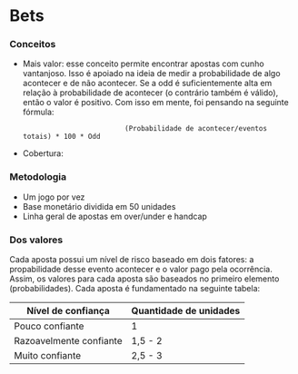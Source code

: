 # Bets

### Conceitos
 * Mais valor: esse conceito permite encontrar apostas com cunho vantanjoso. Isso é apoiado na ideia de medir a probabilidade de algo acontecer e de não acontecer. Se a odd é suficientemente alta em relação à probabilidade de acontecer (o contrário também é válido), então o valor é positivo. Com isso em mente, foi pensando na seguinte fórmula:
                                        
                                (Probabilidade de acontecer/eventos totais) * 100 * Odd
                                        

 * Cobertura:

### Metodologia
 * Um jogo por vez
 * Base monetário dividida em 50 unidades
 * Linha geral de apostas em over/under e handcap

### Dos valores

Cada aposta possui um nível de risco baseado em dois fatores: a propabilidade desse evento acontecer e o valor pago pela ocorrência. Assim, os valores para cada aposta são baseados no primeiro elemento (probabilidades). Cada aposta é fundamentado na seguinte tabela:

|**Nível de confiança**   |**Quantidade de unidades** |
|-------------------------|---------------------------|
|Pouco confiante          | 1                         |
|Razoavelmente confiante  | 1,5 - 2                   |
|Muito confiante          | 2,5 - 3                   |
